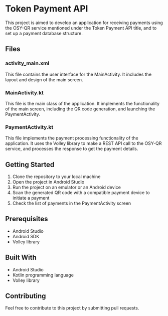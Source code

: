 # Token Payment API

This project is aimed to develop an application for receiving payments using the OSY-QR service mentioned under the Token Payment API title, and to set up a payment database structure.

## Files

### activity_main.xml
This file contains the user interface for the MainActivity. It includes the layout and design of the main screen.

### MainActivity.kt
This file is the main class of the application. It implements the functionality of the main screen, including the QR code generation, and launching the PaymentActivity.

### PaymentActivity.kt
This file implements the payment processing functionality of the application. It uses the Volley library to make a REST API call to the OSY-QR service, and processes the response to get the payment details.

## Getting Started

1. Clone the repository to your local machine
2. Open the project in Android Studio
3. Run the project on an emulator or an Android device
4. Scan the generated QR code with a compatible payment device to initiate a payment
5. Check the list of payments in the PaymentActivity screen

## Prerequisites

- Android Studio
- Android SDK
- Volley library

## Built With

- Android Studio
- Kotlin programming language
- Volley library

## Contributing

Feel free to contribute to this project by submitting pull requests.
